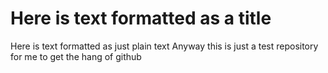 # Here is text formatted as a title

Here is text formatted as just plain text
Anyway this is just a test repository for me to get the hang of github

